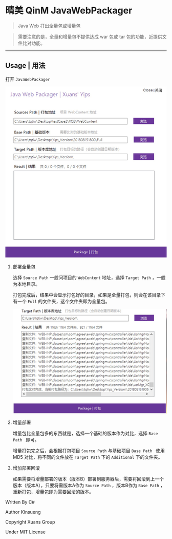 # 晴美 QinM  JavaWebPackager

> Java Web 打出全量包或增量包

> 需要注意的是，全量和增量包不提供达成 war 包或 tar 包的功能，近提供文件比对功能。


---


## Usage | 用法

  打开 `JavaWebPackager`
  
  ![](https://raw.githubusercontent.com/Xuans/JavaWebPackager/master/docs/1.jpg)
    
  1. 部署全量包
        
     选择 `Source Path` 一般问项目的 `WebContent` 地址，选择 `Target Path` ，一般为本地目录。
     
     打包完成后，结果中会显示打包好的目录，如果是全量打包，则会在该目录下有一个 `Full` 的文件夹，这个文件夹即为全量包。
     
     ![](https://raw.githubusercontent.com/Xuans/JavaWebPackager/master/docs/2.jpg)
  
  1. 增量部署
  
     增量包比全量包多的东西就是，选择一个基础的版本作为对比，选择 `Base Path ` 即可。
     
     增量打包完之后，会根据打包项目 `Source Path` 与基础项目 `Base Path ` 使用 MD5 对比，将不同的文件放在 `Target Path` 下的 `Additional` 下的文件夹。
     
  1. 增加部署回滚
  
     如果需要将增量部署的版本（版本B）部署到服务器后，需要将回滚到上一个版本（版本A），只要将需版本A作为 `Source Path`
，版本B作为 `Base Path` ，重新打包，增量包即为需要回滚的版本。

Written By C#

Author Kinsueng

Copyright Xuans Group

Under MIT License 
